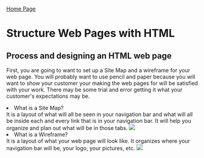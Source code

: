 [Home Page](README.md)

<!DOCTYPE html>
<html>
    <h1>Structure Web Pages with HTML</h1>
    <body>
    <h2>Process and designing an HTML web page</h2>
    <p> 
    First, you are going to want to set up a Site Map and a wireframe for your web page. You will probably want to use pencil and paper because you will want to show your customer your making the web pages for will be satisfied with your work. There may be some trial and error getting it what your customer's expectations may be. 
    <li>What is a Site Map?</li>
    It is a layout of what will all be seen in your navigation bar and what will all be inside each and every link that is in your navigation bar. It will help you organize and plan out what will be in those tabs.
     <img src="https://miro.medium.com/max/490/0*fmTh6pyS31Q3ShmG.jpg">
    <li> What is a Wireframe?</li>
    It is a layout of what your web page will look like. It organizes where your navigation bar will be, your logo, your pictures, etc.
     <img src="https://moqups.com/blog/wp-content/uploads/2020/02/Screen4b.png">
    </p>
    </body>
</html>